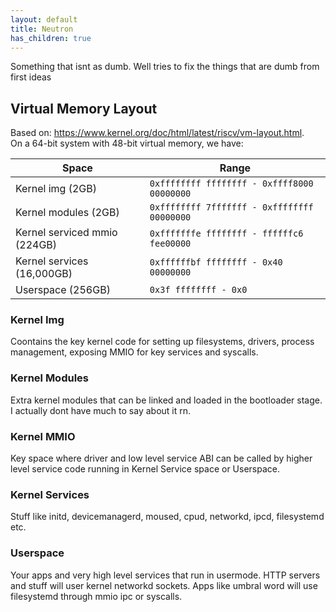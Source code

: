 ```yaml
---
layout: default
title: Neutron
has_children: true
---
```

Something that isnt as dumb. Well tries to fix the things that are dumb from first ideas

## Virtual Memory Layout

Based on: <https://www.kernel.org/doc/html/latest/riscv/vm-layout.html>. <br/>
On a 64-bit system with 48-bit virtual memory, we have:

| Space | Range |
| --- | ----------- |
| Kernel img (2GB)| `0xffffffff ffffffff - 0xffff8000 00000000` |
| Kernel modules (2GB) | `0xffffffff 7fffffff - 0xffffffff 00000000` |
| Kernel serviced mmio (224GB) | `0xfffffffe ffffffff - ffffffc6 fee00000` |
| Kernel services (16,000GB) | `0xffffffbf ffffffff - 0x40 00000000` |
| Userspace (256GB) | `0x3f ffffffff - 0x0` |

### Kernel Img

Coontains the key kernel code for setting up filesystems, drivers, process management, exposing MMIO for key services and syscalls.

### Kernel Modules

Extra kernel modules that can be linked and loaded in the bootloader stage. I actually dont have much to say about it rn.

### Kernel MMIO

Key space where driver and low level service ABI can be called by higher level service code running in Kernel Service space or Userspace.

### Kernel Services

Stuff like initd, devicemanagerd, moused, cpud, networkd, ipcd, filesystemd etc.

### Userspace

Your apps and very high level services that run in usermode. HTTP servers and stuff will user kernel networkd sockets. Apps like umbral word will use filesystemd through mmio ipc or syscalls.
